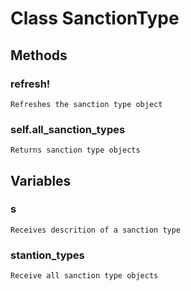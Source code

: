 # Class SanctionType

## Methods

### refresh!
	Refreshes the sanction type object

### self.all_sanction_types
	Returns sanction type objects

## Variables

### s
	Receives descrition of a sanction type
### stantion_types
	Receive all sanction type objects

